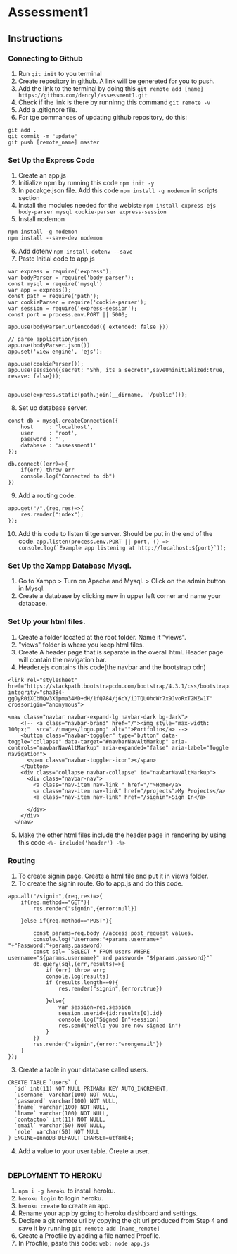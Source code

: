 # Assessment1
## Instructions
### Connecting to Github
1. Run ```git init``` to you terminal
2. Create repository in github. A link will be genereted for you to push.
3. Add the link to the terminal by doing this ```git remote add [name] https://github.com/denryl/assessment1.git ```
4. Check if the link is there by runninng this command ```git remote -v ```
5. Add a .gitignore file.
6. For tge commances of updating github repository, do this:
```
git add .
git commit -m "update"
git push [remote_name] master
```

### Set Up the Express Code
1. Create an app.js
2. Initialize npm by running this code ``` npm init -y ```
3. In pacakge.json file. Add this code ``` npm install -g nodemon ``` in scripts section
4. Install the modules needed for the webiste ``` npm install express ejs body-parser mysql cookie-parser express-session ```
5. Install nodemon 
```
npm install -g nodemon
npm install --save-dev nodemon
```
6. Add dotenv ``` npm install dotenv --save ```
7. Paste Initial code to app.js
```
var express = require('express');
var bodyParser = require('body-parser');
const mysql = require('mysql')
var app = express();
const path = require('path');
var cookieParser = require('cookie-parser');
var session = require('express-session');
const port = process.env.PORT || 5000;

app.use(bodyParser.urlencoded({ extended: false }))

// parse application/json
app.use(bodyParser.json())
app.set('view engine', 'ejs');

app.use(cookieParser());
app.use(session({secret: "Shh, its a secret!",saveUninitialized:true, resave: false}));


app.use(express.static(path.join(__dirname, '/public')));
```

8. Set up database server.
```
const db = mysql.createConnection({
    host     : 'localhost',
    user     : 'root',
    password : '',
    database : 'assessment1'
});

db.connect((err)=>{
    if(err) throw err
    console.log("Connected to db")
})
```
9. Add a routing code.
```
app.get("/",(req,res)=>{
    res.render("index");
});
```
10. Add this code to listen ti tge server. Should be put in the end of the code. ``` app.listen(process.env.PORT || port, () => console.log(`Example app listening at http://localhost:${port}`)); ```

### Set Up the Xampp Database Mysql.
1. Go to Xampp > Turn on Apache and Mysql. > Click on the admin button in Mysql.
2. Create a database by clicking new in upper left corner and name your database.

### Set Up your html files.
1. Create a folder located at the root folder. Name it "views".
2. "views" folder is where you keep html files.
3. Create A header page that is separate in the overall html. Header page will contain the navigation bar.
4. Header.ejs contains this code(the navbar and the bootstrap cdn)
```
<link rel="stylesheet" href="https://stackpath.bootstrapcdn.com/bootstrap/4.3.1/css/bootstrap.min.css" integrity="sha384-ggOyR0iXCbMQv3Xipma34MD+dH/1fQ784/j6cY/iJTQUOhcWr7x9JvoRxT2MZw1T" crossorigin="anonymous">

<nav class="navbar navbar-expand-lg navbar-dark bg-dark">
    <!-- <a class="navbar-brand" href="/"><img style="max-width: 100px;"  src="./images/logo.png" alt="">Portfolio</a> -->
    <button class="navbar-toggler" type="button" data-toggle="collapse" data-target="#navbarNavAltMarkup" aria-controls="navbarNavAltMarkup" aria-expanded="false" aria-label="Toggle navigation">
      <span class="navbar-toggler-icon"></span>
    </button>
    <div class="collapse navbar-collapse" id="navbarNavAltMarkup">
      <div class="navbar-nav">
        <a class="nav-item nav-link " href="/">Home</a>
        <a class="nav-item nav-link" href="/projects">My Projects</a>
        <a class="nav-item nav-link" href="/signin">Sign In</a>
     
      </div>
    </div>
  </nav>
```
5.  Make the other html files include the header page in rendering by using this code ``` <%- include('header') -%> ```

### Routing 
1. To create signin page. Create a html file and put it in views folder. 
2. To create the signin route. Go to app.js and do this code.
```
app.all("/signin",(req,res)=>{
    if(req.method=="GET"){
        res.render("signin",{error:null})

    }else if(req.method=="POST"){

        const params=req.body //access post_request values. 
        console.log("Username:"+params.username+" "+"Password:"+params.password)
        const sql= `SELECT * FROM users WHERE username="${params.username}" and password= "${params.password}"`
        db.query(sql,(err,results)=>{
            if (err) throw err;
            console.log(results)
            if (results.length==0){
                res.render("signin",{error:true})
 
            }else{
                var session=req.session
                session.userid={id:results[0].id}
                console.log("Signed In"+session)
                res.send("Hello you are now signed in")
            }
        })
        res.render("signin",{error:"wrongemail"})
    }
});
```
3. Create a table in your database called users.
```
CREATE TABLE `users` (
  `id` int(11) NOT NULL PRIMARY KEY AUTO_INCREMENT,
  `username` varchar(100) NOT NULL,
  `password` varchar(100) NOT NULL,
  `fname` varchar(100) NOT NULL,
  `lname` varchar(100) NOT NULL,
  `contactno` int(11) NOT NULL,
  `email` varchar(50) NOT NULL,
  `role` varchar(50) NOT NULL
) ENGINE=InnoDB DEFAULT CHARSET=utf8mb4;
```
4. Add a value to your user table. Create a user.
```

```

### DEPLOYMENT TO HEROKU
1. ``` npm i -g heroku ``` to install heroku.
2. ``` heroku login ``` to login heroku.
3. ``` heroku create ``` to create an app.
4. Rename your app by going to heroku dashboard and settings.
5. Declare a git remote url by copying the git url produced from Step 4 and save it by running ``` git remote add [name_remote] ```
6. Create a Procfile by adding a file named Procfile.
7. In Procfile, paste this code: ``` web: node app.js ```